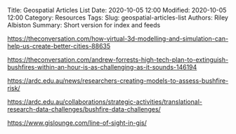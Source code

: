 Title: Geospatial Articles List
Date: 2020-10-05 12:00
Modified: 2020-10-05 12:00
Category: Resources
Tags: 
Slug: geospatial-articles-list
Authors: Riley Albiston
Summary: Short version for index and feeds


https://theconversation.com/how-virtual-3d-modelling-and-simulation-can-help-us-create-better-cities-88635


https://theconversation.com/andrew-forrests-high-tech-plan-to-extinguish-bushfires-within-an-hour-is-as-challenging-as-it-sounds-146194


https://ardc.edu.au/news/researchers-creating-models-to-assess-bushfire-risk/

https://ardc.edu.au/collaborations/strategic-activities/translational-research-data-challenges/bushfire-data-challenges/

https://www.gislounge.com/line-of-sight-in-gis/